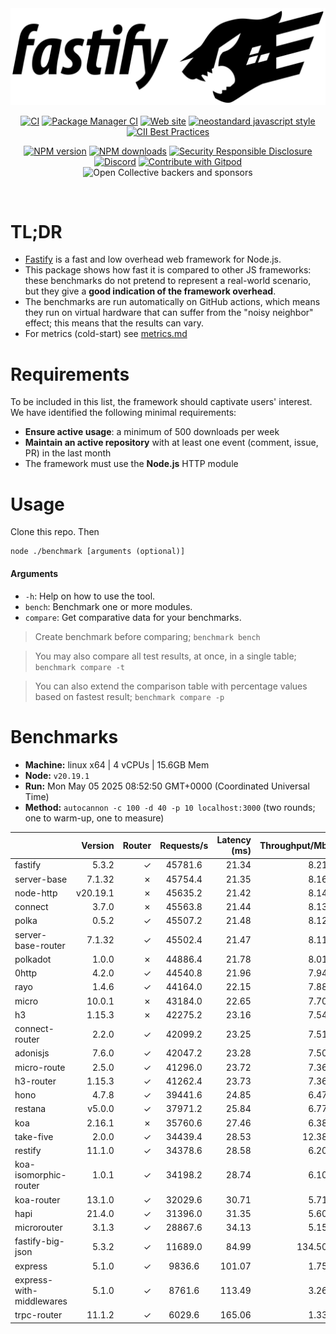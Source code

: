 <div align="center"> <a href="https://fastify.dev/">
    <img
      src="https://github.com/fastify/graphics/raw/HEAD/fastify-landscape-outlined.svg"
      width="650"
      height="auto"
    />
  </a>
</div>

<div align="center">

[![CI](https://github.com/fastify/fastify/actions/workflows/ci.yml/badge.svg?branch=main)](https://github.com/fastify/fastify/actions/workflows/ci.yml)
[![Package Manager
CI](https://github.com/fastify/fastify/actions/workflows/package-manager-ci.yml/badge.svg?branch=main)](https://github.com/fastify/fastify/actions/workflows/package-manager-ci.yml)
[![Web
site](https://github.com/fastify/fastify/actions/workflows/website.yml/badge.svg?branch=main)](https://github.com/fastify/fastify/actions/workflows/website.yml)
[![neostandard javascript style](https://img.shields.io/badge/code_style-neostandard-brightgreen?style=flat)](https://github.com/neostandard/neostandard)
[![CII Best Practices](https://bestpractices.coreinfrastructure.org/projects/7585/badge)](https://bestpractices.coreinfrastructure.org/projects/7585)

</div>

<div align="center">

[![NPM
version](https://img.shields.io/npm/v/fastify.svg?style=flat)](https://www.npmjs.com/package/fastify)
[![NPM
downloads](https://img.shields.io/npm/dm/fastify.svg?style=flat)](https://www.npmjs.com/package/fastify)
[![Security Responsible
Disclosure](https://img.shields.io/badge/Security-Responsible%20Disclosure-yellow.svg)](https://github.com/fastify/fastify/blob/main/SECURITY.md)
[![Discord](https://img.shields.io/discord/725613461949906985)](https://discord.gg/fastify)
[![Contribute with Gitpod](https://img.shields.io/badge/Contribute%20with-Gitpod-908a85?logo=gitpod&color=blue)](https://gitpod.io/#https://github.com/fastify/fastify)
![Open Collective backers and sponsors](https://img.shields.io/opencollective/all/fastify)

</div>

<br />

# TL;DR

* [Fastify](https://github.com/fastify/fastify) is a fast and low overhead web framework for Node.js.
* This package shows how fast it is compared to other JS frameworks: these benchmarks do not pretend to represent a real-world scenario, but they give a **good indication of the framework overhead**.
* The benchmarks are run automatically on GitHub actions, which means they run on virtual hardware that can suffer from the "noisy neighbor" effect; this means that the results can vary.
* For metrics (cold-start) see [metrics.md](./METRICS.md)

# Requirements

To be included in this list, the framework should captivate users' interest. We have identified the following minimal requirements:
- **Ensure active usage**: a minimum of 500 downloads per week
- **Maintain an active repository** with at least one event (comment, issue, PR) in the last month
- The framework must use the **Node.js** HTTP module

# Usage

Clone this repo. Then

```
node ./benchmark [arguments (optional)]
```

#### Arguments

* `-h`: Help on how to use the tool.
* `bench`:  Benchmark one or more modules.
* `compare`: Get comparative data for your benchmarks.

> Create benchmark before comparing; `benchmark bench`

> You may also compare all test results, at once, in a single table; `benchmark compare -t`

> You can also extend the comparison table with percentage values based on fastest result; `benchmark compare -p`
# Benchmarks

* __Machine:__ linux x64 | 4 vCPUs | 15.6GB Mem
* __Node:__ `v20.19.1`
* __Run:__ Mon May 05 2025 08:52:50 GMT+0000 (Coordinated Universal Time)
* __Method:__ `autocannon -c 100 -d 40 -p 10 localhost:3000` (two rounds; one to warm-up, one to measure)

|                          | Version  | Router | Requests/s | Latency (ms) | Throughput/Mb |
| :--                      | --:      | --:    | :-:        | --:          | --:           |
| fastify                  | 5.3.2    | ✓      | 45781.6    | 21.34        | 8.21          |
| server-base              | 7.1.32   | ✗      | 45754.4    | 21.35        | 8.16          |
| node-http                | v20.19.1 | ✗      | 45635.2    | 21.42        | 8.14          |
| connect                  | 3.7.0    | ✗      | 45563.8    | 21.44        | 8.13          |
| polka                    | 0.5.2    | ✓      | 45507.2    | 21.48        | 8.12          |
| server-base-router       | 7.1.32   | ✓      | 45502.4    | 21.47        | 8.11          |
| polkadot                 | 1.0.0    | ✗      | 44886.4    | 21.78        | 8.01          |
| 0http                    | 4.2.0    | ✓      | 44540.8    | 21.96        | 7.94          |
| rayo                     | 1.4.6    | ✓      | 44164.0    | 22.15        | 7.88          |
| micro                    | 10.0.1   | ✗      | 43184.0    | 22.65        | 7.70          |
| h3                       | 1.15.3   | ✗      | 42275.2    | 23.16        | 7.54          |
| connect-router           | 2.2.0    | ✓      | 42099.2    | 23.25        | 7.51          |
| adonisjs                 | 7.6.0    | ✓      | 42047.2    | 23.28        | 7.50          |
| micro-route              | 2.5.0    | ✓      | 41296.0    | 23.72        | 7.36          |
| h3-router                | 1.15.3   | ✓      | 41262.4    | 23.73        | 7.36          |
| hono                     | 4.7.8    | ✓      | 39441.6    | 24.85        | 6.47          |
| restana                  | v5.0.0   | ✓      | 37971.2    | 25.84        | 6.77          |
| koa                      | 2.16.1   | ✗      | 35760.6    | 27.46        | 6.38          |
| take-five                | 2.0.0    | ✓      | 34439.4    | 28.53        | 12.38         |
| restify                  | 11.1.0   | ✓      | 34378.6    | 28.58        | 6.20          |
| koa-isomorphic-router    | 1.0.1    | ✓      | 34198.2    | 28.74        | 6.10          |
| koa-router               | 13.1.0   | ✓      | 32029.6    | 30.71        | 5.71          |
| hapi                     | 21.4.0   | ✓      | 31396.0    | 31.35        | 5.60          |
| microrouter              | 3.1.3    | ✓      | 28867.6    | 34.13        | 5.15          |
| fastify-big-json         | 5.3.2    | ✓      | 11689.0    | 84.99        | 134.50        |
| express                  | 5.1.0    | ✓      | 9836.6     | 101.07       | 1.75          |
| express-with-middlewares | 5.1.0    | ✓      | 8761.6     | 113.49       | 3.26          |
| trpc-router              | 11.1.2   | ✓      | 6029.6     | 165.06       | 1.33          |
